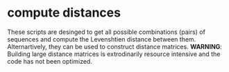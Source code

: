 # compute distances

 These scripts are desinged to get all possible combinations (pairs) of sequences and compute the Levenshtien distance between them. Alternartively, they can be used to construct distance matrices. 
 **WARNING**: Building large distance matrices is extrodinarily resource intensive and the code has not been optimized. 


